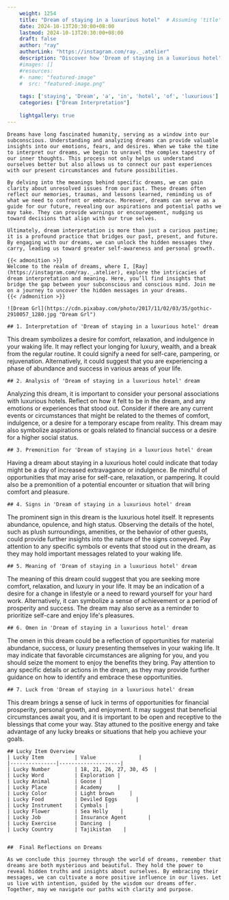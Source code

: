 ```yaml
---
    weight: 1254
    title: "Dream of staying in a luxurious hotel"  # Assuming 'title' column exists
    date: 2024-10-13T20:30:00+08:00
    lastmod: 2024-10-13T20:30:00+08:00
    draft: false
    author: "ray"
    authorLink: "https://instagram.com/ray._.atelier"
    description: "Discover how 'Dream of staying in a luxurious hotel' can interpret your future and uncover its significant meanings in your life."
    #images: []
    #resources:
    #- name: "featured-image"
    #  src: "featured-image.png"
    
    tags: ['staying', 'Dream', 'a', 'in', 'hotel', 'of', 'luxurious']
    categories: ["Dream Interpretation"]
    
    lightgallery: true
---
```

    
    Dreams have long fascinated humanity, serving as a window into our subconscious. Understanding and analyzing dreams can provide valuable insights into our emotions, fears, and desires. When we take the time to interpret our dreams, we begin to unravel the complex tapestry of our inner thoughts. This process not only helps us understand ourselves better but also allows us to connect our past experiences with our present circumstances and future possibilities.
    
    By delving into the meanings behind specific dreams, we can gain clarity about unresolved issues from our past. These dreams often reflect our memories, traumas, and lessons learned, reminding us of what we need to confront or embrace. Moreover, dreams can serve as a guide for our future, revealing our aspirations and potential paths we may take. They can provide warnings or encouragement, nudging us toward decisions that align with our true selves.
    
    Ultimately, dream interpretation is more than just a curious pastime; it is a profound practice that bridges our past, present, and future. By engaging with our dreams, we can unlock the hidden messages they carry, leading us toward greater self-awareness and personal growth.
    
    {{< admonition >}}
    Welcome to the realm of dreams, where I, [Ray](https://instagram.com/ray._.atelier), explore the intricacies of dream interpretation and meaning. Here, you’ll find insights that bridge the gap between your subconscious and conscious mind. Join me on a journey to uncover the hidden messages in your dreams.
    {{< /admonition >}}
    
    ![Dream Grl](https://cdn.pixabay.com/photo/2017/11/02/03/35/gothic-2910057_1280.jpg "Dream Grl")
    
    ## 1. Interpretation of 'Dream of staying in a luxurious hotel' dream
    
This dream symbolizes a desire for comfort, relaxation, and indulgence in your waking life. It may reflect your longing for luxury, wealth, and a break from the regular routine. It could signify a need for self-care, pampering, or rejuvenation. Alternatively, it could suggest that you are experiencing a phase of abundance and success in various areas of your life.
    
    ## 2. Analysis of 'Dream of staying in a luxurious hotel' dream
    
Analyzing this dream, it is important to consider your personal associations with luxurious hotels. Reflect on how it felt to be in the dream, and any emotions or experiences that stood out. Consider if there are any current events or circumstances that might be related to the themes of comfort, indulgence, or a desire for a temporary escape from reality. This dream may also symbolize aspirations or goals related to financial success or a desire for a higher social status.
    
    ## 3. Premonition for 'Dream of staying in a luxurious hotel' dream
    
Having a dream about staying in a luxurious hotel could indicate that today might be a day of increased extravagance or indulgence. Be mindful of opportunities that may arise for self-care, relaxation, or pampering. It could also be a premonition of a potential encounter or situation that will bring comfort and pleasure.
    
    ## 4. Signs in 'Dream of staying in a luxurious hotel' dream
    
The prominent sign in this dream is the luxurious hotel itself. It represents abundance, opulence, and high status. Observing the details of the hotel, such as plush surroundings, amenities, or the behavior of other guests, could provide further insights into the nature of the signs conveyed. Pay attention to any specific symbols or events that stood out in the dream, as they may hold important messages related to your waking life.
    
    ## 5. Meaning of 'Dream of staying in a luxurious hotel' dream
    
The meaning of this dream could suggest that you are seeking more comfort, relaxation, and luxury in your life. It may be an indication of a desire for a change in lifestyle or a need to reward yourself for your hard work. Alternatively, it can symbolize a sense of achievement or a period of prosperity and success. The dream may also serve as a reminder to prioritize self-care and enjoy life's pleasures.
    
    ## 6. Omen in 'Dream of staying in a luxurious hotel' dream
    
The omen in this dream could be a reflection of opportunities for material abundance, success, or luxury presenting themselves in your waking life. It may indicate that favorable circumstances are aligning for you, and you should seize the moment to enjoy the benefits they bring. Pay attention to any specific details or actions in the dream, as they may provide further guidance on how to identify and embrace these opportunities.
    
    ## 7. Luck from 'Dream of staying in a luxurious hotel' dream
    
This dream brings a sense of luck in terms of opportunities for financial prosperity, personal growth, and enjoyment. It may suggest that beneficial circumstances await you, and it is important to be open and receptive to the blessings that come your way. Stay attuned to the positive energy and take advantage of any lucky breaks or situations that help you achieve your goals.
    
    ## Lucky Item Overview
    | Lucky Item          | Value              |
    |---------------|--------------------|
    | Lucky Number        | 18, 21, 26, 27, 30, 45  |
    | Lucky Word          | Exploration |
    | Lucky Animal        | Goose |
    | Lucky Place         | Academy     |
    | Lucky Color         | Light brown     |
    | Lucky Food          | Deviled Eggs      |
    | Lucky Instrument    | Cymbals |
    | Lucky Flower        | Sea Holly    |
    | Lucky Job           | Insurance Agent       |
    | Lucky Exercise      | Dancing  |
    | Lucky Country       | Tajikistan    |
    
    
    ##  Final Reflections on Dreams
    
    As we conclude this journey through the world of dreams, remember that dreams are both mysterious and beautiful. They hold the power to reveal hidden truths and insights about ourselves. By embracing their messages, we can cultivate a more positive influence in our lives. Let us live with intention, guided by the wisdom our dreams offer. Together, may we navigate our paths with clarity and purpose.
    
